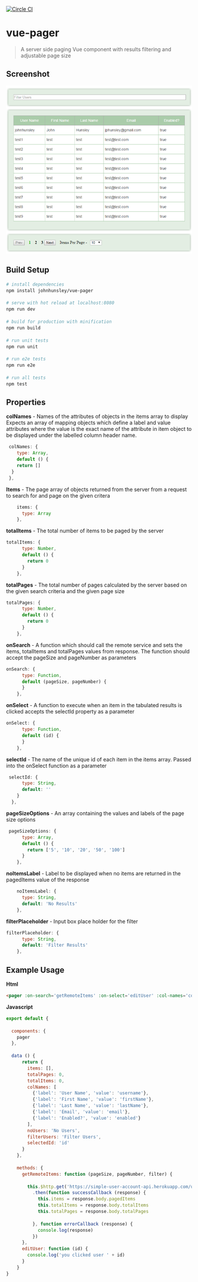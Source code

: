 [![Circle CI](https://circleci.com/gh/johnhunsley/vue-pager.svg?style=svg)](https://circleci.com/gh/johnhunsley/vue-pager)
# vue-pager

> A server side paging Vue component with results filtering and adjustable page size

## Screenshot
![](./vue-pager.png "Paging Users")

## Build Setup

``` bash
# install dependencies
npm install johnhunsley/vue-pager

# serve with hot reload at localhost:8080
npm run dev

# build for production with minification
npm run build

# run unit tests
npm run unit

# run e2e tests
npm run e2e

# run all tests
npm test
```

## Properties

**colNames** - Names of the attributes of objects in the items array to display
Expects an array of mapping objects
which define a label and value attributes where the value is the exact name
of the attribute in item object to be displayed under the labelled column
header name.

``` javascript
 colNames: {
    type: Array,
    default () {
    return []
  }
 },
```

**Items** - The page array of objects returned from the server from a
request to search for and page on the given critera
```javascript
    items: {
      type: Array
    },
```

**totalItems** -  The total number of items to be paged by the server
```javascript
totalItems: {
      type: Number,
      default () {
        return 0
      }
    },
```

**totalPages** - The total number of pages calculated by the server based on the given search
criteria and the given page size
```javascript
totalPages: {
      type: Number,
      default () {
        return 0
      }
    },
```

**onSearch** - A function which should call the remote service and sets the items, totalItems and totalPages values from
response. The function should accept the pageSize and pageNumber as parameters
```javascript
onSearch: {
      type: Function,
      default (pageSize, pageNumber) {
      }
    },
```

**onSelect** - A function to execute when an item in the tabulated results is clicked
accepts the selectId property as a parameter
```javascript
onSelect: {
      type: Function,
      default (id) {
      }
    },
```

**selectId** - The name of the unique id of each item in the items array. Passed
into the onSelect function as a parameter
```javascript
 selectId: {
      type: String,
      default: ''
    }
  },
```
**pageSizeOptions** - An array containing the values and labels of the page size options
 ```javascript
  pageSizeOptions: {
       type: Array,
       default () {
         return ['5', '10', '20', '50', '100']
       }
     },
 ```
 **noItemsLabel** - Label to be displayed when no items are returned in the pagedItems value of
 the response
 ```javascript
     noItemsLabel: {
       type: String,
       default: 'No Results'
     },
 ```

**filterPlaceholder** - Input box place holder for the filter
 ```javascript
 filterPlaceholder: {
       type: String,
       default: 'Filter Results'
     },
 ```

## Example Usage

**Html**
```html
<pager :on-search='getRemoteItems' :on-select='editUser' :col-names='colNames' :items='items' :total-pages="totalPages" :total-items="totalItems" :no-items-label='noUsers' :filter-placeholder="filterUsers" :select-id='selectedId'/>
```

**Javascript**
```javascript
export default {

  components: {
    pager
  },

  data () {
      return {
        items: [],
        totalPages: 0,
        totalItems: 0,
        colNames: [
          {'label': 'User Name', 'value': 'username'},
          {'label': 'First Name', 'value': 'firstName'},
          {'label': 'Last Name', 'value': 'lastName'},
          {'label': 'Email', 'value': 'email'},
          {'label': 'Enabled?', 'value': 'enabled'}
        ],
        noUsers: 'No Users',
        filterUsers: 'Filter Users',
        selectedId: 'id'
      }
    },

    methods: {
      getRemoteItems: function (pageSize, pageNumber, filter) {

        this.$http.get('https://simple-user-account-api.herokuapp.com/user/search/' + pageSize + '/' + pageNumber + '?query=' + filter,
          .then(function successCallback (response) {
            this.items = response.body.pagedItems
            this.totalItems = response.body.totalItems
            this.totalPages = response.body.totalPages

          }, function errorCallback (response) {
            console.log(response)
          })
      },
      editUser: function (id) {
        console.log('you clicked user ' + id)
      }
    }
}
```

